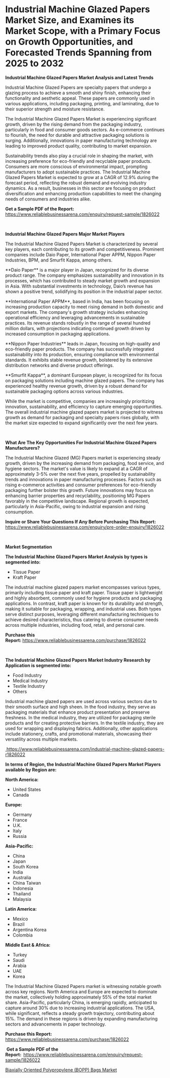 <p><h1>Industrial Machine Glazed Papers Market Size, and Examines its Market Scope, with a Primary Focus on Growth Opportunities, and Forecasted Trends Spanning from 2025 to 2032</h1></p><p><strong>Industrial Machine Glazed Papers Market Analysis and Latest Trends</strong></p>
<p><p>Industrial Machine Glazed Papers are specialty papers that undergo a glazing process to achieve a smooth and shiny finish, enhancing their functionality and aesthetic appeal. These papers are commonly used in various applications, including packaging, printing, and laminating, due to their superior strength and moisture resistance.</p><p>The Industrial Machine Glazed Papers Market is experiencing significant growth, driven by the rising demand from the packaging industry, particularly in food and consumer goods sectors. As e-commerce continues to flourish, the need for durable and attractive packaging solutions is surging. Additionally, innovations in paper manufacturing technology are leading to improved product quality, contributing to market expansion.</p><p>Sustainability trends also play a crucial role in shaping the market, with increasing preference for eco-friendly and recyclable paper products. Consumers are more conscious of environmental impact, prompting manufacturers to adopt sustainable practices. The Industrial Machine Glazed Papers Market is expected to grow at a CAGR of 12.9% during the forecast period, reflecting the robust demand and evolving industry dynamics. As a result, businesses in this sector are focusing on product diversification and enhancing production capabilities to meet the changing needs of consumers and industries alike.</p></p>
<p><strong>Get a Sample PDF of the Report:&nbsp;</strong> <a href="https://www.reliablebusinessarena.com/enquiry/request-sample/1826022?utm_campaign=3251&utm_medium=2&utm_source=Github&utm_content=ia&utm_term=03042025&utm_id=industrial-machine-glazed-papers">https://www.reliablebusinessarena.com/enquiry/request-sample/1826022</a></p>
<p>&nbsp;</p>
<p><strong>Industrial Machine Glazed Papers Major Market Players</strong></p>
<p><p>The Industrial Machine Glazed Papers Market is characterized by several key players, each contributing to its growth and competitiveness. Prominent companies include Daio Paper, International Paper APPM, Nippon Paper Industries, BPM, and Smurfit Kappa, among others.</p><p>**Daio Paper** is a major player in Japan, recognized for its diverse product range. The company emphasizes sustainability and innovation in its processes, which has contributed to steady market growth and expansion in Asia. With substantial investments in technology, Daio’s revenue has shown a positive trend, solidifying its position in the industrial paper sector.</p><p>**International Paper APPM**, based in India, has been focusing on increasing production capacity to meet rising demand in both domestic and export markets. The company's growth strategy includes enhancing operational efficiency and leveraging advancements in sustainable practices. Its revenue stands robustly in the range of several hundred million dollars, with projections indicating continued growth driven by increased consumption in packaging applications.</p><p>**Nippon Paper Industries** leads in Japan, focusing on high-quality and eco-friendly paper products. The company has successfully integrated sustainability into its production, ensuring compliance with environmental standards. It exhibits stable revenue growth, bolstered by its extensive distribution networks and diverse product offerings.</p><p>**Smurfit Kappa**, a dominant European player, is recognized for its focus on packaging solutions including machine glazed papers. The company has experienced healthy revenue growth, driven by a robust demand for sustainable packaging options across various industries.</p><p>While the market is competitive, companies are increasingly prioritizing innovation, sustainability, and efficiency to capture emerging opportunities. The overall industrial machine glazed papers market is projected to witness growth as demand for packaging and specialty papers rises globally, with the market size expected to expand significantly over the next few years.</p></p>
<p>&nbsp;</p>
<p><strong>What Are The Key Opportunities For Industrial Machine Glazed Papers Manufacturers?</strong></p>
<p><p>The Industrial Machine Glazed (MG) Papers market is experiencing steady growth, driven by the increasing demand from packaging, food service, and hygiene sectors. The market's value is likely to expand at a CAGR of approximately 3-5% over the next five years, propelled by sustainability trends and innovations in paper manufacturing processes. Factors such as rising e-commerce activities and consumer preferences for eco-friendly packaging further bolster this growth. Future innovations may focus on enhancing barrier properties and recyclability, positioning MG Papers favorably in the competitive landscape. Regional growth is expected, particularly in Asia-Pacific, owing to industrial expansion and rising consumption.</p></p>
<p><strong>Inquire or Share Your Questions If Any Before Purchasing This Report:</strong> <a href="https://www.reliablebusinessarena.com/enquiry/pre-order-enquiry/1826022?utm_campaign=3251&utm_medium=2&utm_source=Github&utm_content=ia&utm_term=03042025&utm_id=industrial-machine-glazed-papers">https://www.reliablebusinessarena.com/enquiry/pre-order-enquiry/1826022</a></p>
<p>&nbsp;</p>
<p><strong>Market Segmentation</strong></p>
<p><strong>The Industrial Machine Glazed Papers Market Analysis by types is segmented into:</strong></p>
<p><ul><li>Tissue Paper</li><li>Kraft Paper</li></ul></p>
<p><p>The industrial machine glazed papers market encompasses various types, primarily including tissue paper and kraft paper. Tissue paper is lightweight and highly absorbent, commonly used for hygiene products and packaging applications. In contrast, kraft paper is known for its durability and strength, making it suitable for packaging, wrapping, and industrial uses. Both types serve distinct purposes, leveraging different manufacturing techniques to achieve desired characteristics, thus catering to diverse consumer needs across multiple industries, including food, retail, and personal care.</p></p>
<p><strong>Purchase this Report:&nbsp;</strong><a href="https://www.reliablebusinessarena.com/purchase/1826022?utm_campaign=3251&utm_medium=2&utm_source=Github&utm_content=ia&utm_term=03042025&utm_id=industrial-machine-glazed-papers">https://www.reliablebusinessarena.com/purchase/1826022</a></p>
<p>&nbsp;</p>
<p><strong>The Industrial Machine Glazed Papers Market Industry Research by Application is segmented into:</strong></p>
<p><ul><li>Food Industry</li><li>Medical Industry</li><li>Textile Industry</li><li>Others</li></ul></p>
<p><p>Industrial machine glazed papers are used across various sectors due to their smooth surface and high sheen. In the food industry, they serve as packaging materials that enhance product presentation and preserve freshness. In the medical industry, they are utilized for packaging sterile products and for creating protective barriers. In the textile industry, they are used for wrapping and displaying fabrics. Additionally, other applications include stationery, crafts, and promotional materials, showcasing their versatility across multiple markets.</p></p>
<p><a href="https://www.reliablebusinessarena.com/industrial-machine-glazed-papers-r1826022?utm_campaign=3251&utm_medium=2&utm_source=Github&utm_content=ia&utm_term=03042025&utm_id=industrial-machine-glazed-papers">&nbsp;https://www.reliablebusinessarena.com/industrial-machine-glazed-papers-r1826022</a></p>
<p><strong>In terms of Region, the Industrial Machine Glazed Papers Market Players available by Region are:</strong></p>
<p>
    <p> <strong> North America: </strong>
        <ul>
            <li>United States</li>
            <li>Canada</li>
        </ul>
        </p> 
    <p> <strong> Europe: </strong>
        <ul>
            <li>Germany</li>
            <li>France</li>
            <li>U.K.</li>
            <li>Italy</li>
            <li>Russia</li>
        </ul>
        </p> 
    <p> <strong> Asia-Pacific: </strong>
        <ul>
            <li>China</li>
            <li>Japan</li>
            <li>South Korea</li>
            <li>India</li>
            <li>Australia</li>
            <li>China Taiwan</li>
            <li>Indonesia</li>
            <li>Thailand</li>
            <li>Malaysia</li>
        </ul>
        </p> 
    <p> <strong> Latin America: </strong>
        <ul>
            <li>Mexico</li>
            <li>Brazil</li>
            <li>Argentina Korea</li>
            <li>Colombia</li>
        </ul>
        </p> 
    <p> <strong> Middle East & Africa: </strong>
        <ul>
            <li>Turkey</li>
            <li>Saudi</li>
            <li>Arabia</li>
            <li>UAE</li>
            <li>Korea</li>
        </ul>
    </p>
    </p>
<p><p>The Industrial Machine Glazed Papers market is witnessing notable growth across key regions. North America and Europe are expected to dominate the market, collectively holding approximately 55% of the total market share. Asia-Pacific, particularly China, is emerging rapidly, anticipated to capture around 30% due to increasing industrial applications. The USA, while significant, reflects a steady growth trajectory, contributing about 15%. The demand in these regions is driven by expanding manufacturing sectors and advancements in paper technology.</p></p>
<p><strong>Purchase this Report: </strong><a href="https://www.reliablebusinessarena.com/purchase/1826022?utm_campaign=3251&utm_medium=2&utm_source=Github&utm_content=ia&utm_term=03042025&utm_id=industrial-machine-glazed-papers">https://www.reliablebusinessarena.com/purchase/1826022</a></p>
<p>&nbsp;<strong>Get a Sample PDF of the Report:&nbsp;&nbsp;</strong><a href="https://www.reliablebusinessarena.com/enquiry/request-sample/1826022?utm_campaign=3251&utm_medium=2&utm_source=Github&utm_content=ia&utm_term=03042025&utm_id=industrial-machine-glazed-papers">https://www.reliablebusinessarena.com/enquiry/request-sample/1826022</a></p>
<p><strong></strong></p>
<p><p><a href="https://github.com/shrebasokib/Market-Research-Report-List-1/blob/main/biaxially-oriented-polypropylene-bopp-bags-market.md?utm_campaign=3251&utm_medium=2&utm_source=Github&utm_content=ia&utm_term=03042025&utm_id=industrial-machine-glazed-papers">Biaxially Oriented Polypropylene (BOPP) Bags Market</a></p></p>